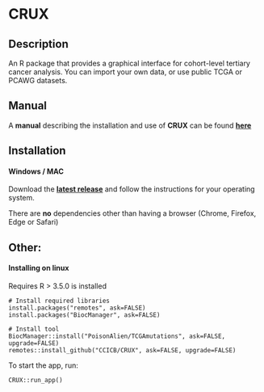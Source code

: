 # CRUX

## Description
An R package that provides a graphical interface for cohort-level tertiary cancer analysis. 
You can import your own data, or use public TCGA or PCAWG datasets.

## Manual
A **manual** describing the installation and use of **CRUX** can be found [**here**](https://crux-docs.readthedocs.io/en/latest/index.html)

## Installation

#### Windows / MAC
Download the [**latest release**](https://github.com/CCICB/CRUX/releases) and follow the instructions for your operating system.

There are **no** dependencies other than having a browser (Chrome, Firefox, Edge or Safari)





## Other:
#### Installing on linux
Requires R > 3.5.0 is installed
```
# Install required libraries
install.packages("remotes", ask=FALSE)
install.packages("BiocManager", ask=FALSE)

# Install tool
BiocManager::install("PoisonAlien/TCGAmutations", ask=FALSE, upgrade=FALSE)
remotes::install_github("CCICB/CRUX", ask=FALSE, upgrade=FALSE)
```

To start the app, run:
```
CRUX::run_app()
```

